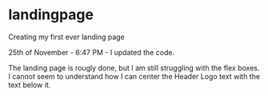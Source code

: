 # landingpage
Creating my first ever landing page

25th of November - 6:47 PM - I updated the code.

The landing page is rougly done, but I am still struggling with the flex boxes. I cannot seem to understand how I can center the Header Logo text with the text below it.
